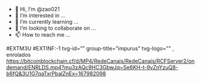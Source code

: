 - 👋 Hi, I’m @zao021
- 👀 I’m interested in ...
- 🌱 I’m currently learning ...
- 💞️ I’m looking to collaborate on ...
- 📫 How to reach me ...

<!---
zao021/zao021 is a ✨ special ✨ repository because its `README.md` (this file) appears on your GitHub profile.
You can click the Preview link to take a look at your changes.
--->
#EXTM3U
#EXTINF:-1 tvg-id=”” group-title=”impurus” tvg-logo=”" , enrolados
https://bitcoinblockchain.cf/d/MP4/RedeCanais/RedeCanais/RCFServer2/ondemand/ENRLDS.mp4?mu3zAQc9HC3GbwJq=Se6KH-t-9vZnYzuQ8-b6fQ&3U1G7qaTxrPbalZnEx=167982098
